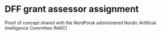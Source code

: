 # DFF grant assessor assignment

Proof of concept shared with the NordForsk administered Nordic Artificial Intelligence Committee (NAIC)
